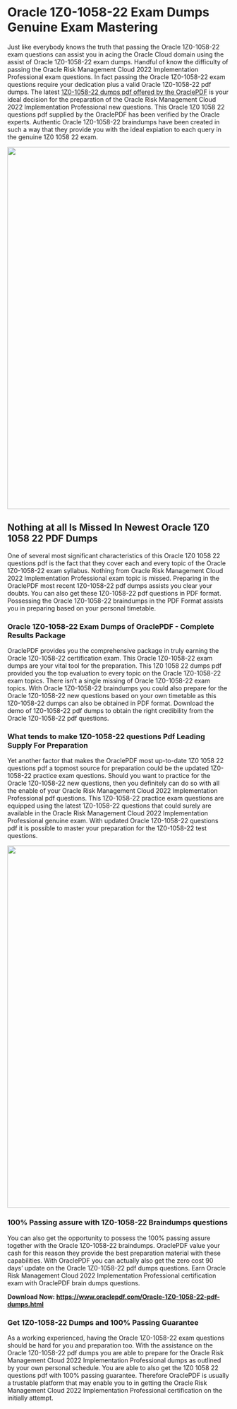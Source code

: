 <h1>Oracle 1Z0-1058-22 Exam Dumps Genuine Exam Mastering</h1>
<p>Just like everybody knows the truth that passing the Oracle 1Z0-1058-22 exam questions can assist you in acing the&nbsp;Oracle Cloud&nbsp;domain using the assist of Oracle 1Z0-1058-22 exam dumps. Handful of know the difficulty of passing the Oracle Risk Management Cloud 2022 Implementation Professional exam questions. In fact passing the Oracle 1Z0-1058-22 exam questions require your dedication plus a valid Oracle 1Z0-1058-22 pdf dumps. The latest&nbsp;<a href="https://www.oraclepdf.com/Oracle-1Z0-1058-22-pdf-dumps.html">1Z0-1058-22 dumps pdf offered by the OraclePDF</a>&nbsp;is your ideal decision for the preparation of the Oracle Risk Management Cloud 2022 Implementation Professional new questions. This Oracle 1Z0 1058 22 questions pdf supplied by the OraclePDF has been verified by the Oracle experts. Authentic Oracle 1Z0-1058-22 braindumps have been created in such a way that they provide you with the ideal expiation to each query in the genuine 1Z0 1058 22 exam.</p>
<p><a href="https://www.oraclepdf.com/Oracle-1Z0-1058-22-pdf-dumps.html"><img src="https://i.ibb.co/mJY6Knz/1.png" width="820" /></a></p>
<h2>Nothing at all Is Missed In Newest Oracle 1Z0 1058 22 PDF Dumps</h2>
<p>One of several most significant characteristics of this Oracle 1Z0 1058 22 questions pdf is the fact that they cover each and every topic of the Oracle 1Z0-1058-22 exam syllabus. Nothing from Oracle Risk Management Cloud 2022 Implementation Professional exam topic is missed. Preparing in the OraclePDF most recent 1Z0-1058-22 pdf dumps assists you clear your doubts. You can also get these 1Z0-1058-22 pdf questions in PDF format. Possessing the Oracle 1Z0-1058-22 braindumps in the PDF Format assists you in preparing based on your personal timetable.</p>
<h3>Oracle 1Z0-1058-22 Exam Dumps of OraclePDF - Complete Results Package</h3>
<p>OraclePDF provides you the comprehensive package in truly earning the Oracle 1Z0-1058-22 certification exam. This Oracle 1Z0-1058-22 exam dumps are your vital tool for the preparation. This 1Z0 1058 22 dumps pdf provided you the top evaluation to every topic on the Oracle 1Z0-1058-22 exam topics. There isn&rsquo;t a single missing of Oracle 1Z0-1058-22 exam topics. With Oracle 1Z0-1058-22 braindumps you could also prepare for the Oracle 1Z0-1058-22 new questions based on your own timetable as this 1Z0-1058-22 dumps can also be obtained in PDF format. Download the demo of 1Z0-1058-22 pdf dumps to obtain the right credibility from the Oracle 1Z0-1058-22 pdf questions.</p>
<h3>What tends to make 1Z0-1058-22 questions Pdf Leading Supply For Preparation</h3>
<p>Yet another factor that makes the OraclePDF most up-to-date 1Z0 1058 22 questions pdf a topmost source for preparation could be the updated 1Z0-1058-22 practice exam questions. Should you want to practice for the Oracle 1Z0-1058-22 new questions, then you definitely can do so with all the enable of your Oracle Risk Management Cloud 2022 Implementation Professional pdf questions. This 1Z0-1058-22 practice exam questions are equipped using the latest 1Z0-1058-22 questions that could surely are available in the Oracle Risk Management Cloud 2022 Implementation Professional genuine exam. With updated Oracle 1Z0-1058-22 questions pdf it is possible to master your preparation for the 1Z0-1058-22 test questions.</p>
<p><img src="https://i.ibb.co/TWQ7T6D/2.png" width="820" /></p>
<h3>100% Passing assure with 1Z0-1058-22 Braindumps questions</h3>
<p>You can also get the opportunity to possess the 100% passing assure together with the Oracle 1Z0-1058-22 braindumps. OraclePDF value your cash for this reason they provide the best preparation material with these capabilities. With OraclePDF you can actually also get the zero cost 90 days&rsquo; update on the Oracle 1Z0-1058-22 pdf dumps questions. Earn Oracle Risk Management Cloud 2022 Implementation Professional certification exam with&nbsp;OraclePDF&nbsp;brain dumps questions.</p>
<p><strong>Download Now: <a href="https://www.oraclepdf.com/Oracle-1Z0-1058-22-pdf-dumps.html">https://www.oraclepdf.com/Oracle-1Z0-1058-22-pdf-dumps.html</a></strong></p>
<h3>Get 1Z0-1058-22&nbsp;Dumps&nbsp;and 100% Passing Guarantee</h3>
<p>As a working experienced, having the Oracle 1Z0-1058-22 exam questions should be hard for you and preparation too. With the assistance on the Oracle 1Z0-1058-22 pdf dumps you are able to prepare for the Oracle Risk Management Cloud 2022 Implementation Professional dumps as outlined by your own personal schedule. You are able to also get the 1Z0 1058 22 questions pdf with 100% passing guarantee. Therefore OraclePDF is usually a trustable platform that may enable you to in getting the Oracle Risk Management Cloud 2022 Implementation Professional certification on the initially attempt.</p>
